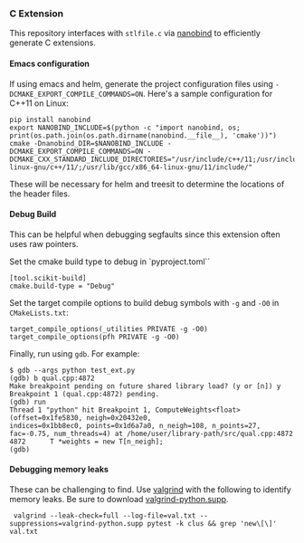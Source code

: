 ### C Extension

This repository interfaces with `stlfile.c` via
[nanobind](https://github.com/wjakob/nanobind) to efficiently generate C
extensions.

#### Emacs configuration

If using emacs and helm, generate the project configuration files using `-DCMAKE_EXPORT_COMPILE_COMMANDS=ON`. Here's a sample configuration for C++11 on Linux:

```
pip install nanobind
export NANOBIND_INCLUDE=$(python -c "import nanobind, os; print(os.path.join(os.path.dirname(nanobind.__file__), 'cmake'))")
cmake -Dnanobind_DIR=$NANOBIND_INCLUDE -DCMAKE_EXPORT_COMPILE_COMMANDS=ON -DCMAKE_CXX_STANDARD_INCLUDE_DIRECTORIES="/usr/include/c++/11;/usr/include/x86_64-linux-gnu/c++/11/;/usr/lib/gcc/x86_64-linux-gnu/11/include/"
```

These will be necessary for helm and treesit to determine the locations of the header files.


#### Debug Build

This can be helpful when debugging segfaults since this extension often uses raw pointers.


Set the cmake build type to debug in `pyproject.toml``
```
[tool.scikit-build]
cmake.build-type = "Debug"
```

Set the target compile options to build debug symbols with `-g` and `-O0` in `CMakeLists.txt`:

```
target_compile_options(_utilities PRIVATE -g -O0)
target_compile_options(pfh PRIVATE -g -O0)
```

Finally, run using `gdb`. For example:

```
$ gdb --args python test_ext.py
(gdb) b qual.cpp:4872
Make breakpoint pending on future shared library load? (y or [n]) y
Breakpoint 1 (qual.cpp:4872) pending.
(gdb) run
Thread 1 "python" hit Breakpoint 1, ComputeWeights<float> (offset=0x1fe5830, neigh=0x20432e0,
indices=0x1bb8ec0, points=0x1d6a7a0, n_neigh=108, n_points=27, fac=-0.75, num_threads=4) at /home/user/library-path/src/qual.cpp:4872
4872      T *weights = new T[n_neigh];
(gdb)
```

#### Debugging memory leaks

These can be challenging to find. Use [valgrind](https://valgrind.org/) with the following to identify memory leaks. Be sure to download [valgrind-python.supp](https://github.com/python/cpython/blob/main/Misc/valgrind-python.supp).

```
 valgrind --leak-check=full --log-file=val.txt --suppressions=valgrind-python.supp pytest -k clus && grep 'new\[\]' val.txt
 ```
